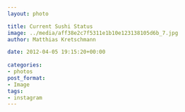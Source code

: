```yaml
---
layout: photo

title: Current Sushi Status
image: ../media/aff38e2c7f5311e1b10e123138105d6b_7.jpg
author: Matthias Kretschmann

date: 2012-04-05 19:15:20+00:00
  
categories:
- photos
post_format:
- Image
tags:
- instagram
---
```




